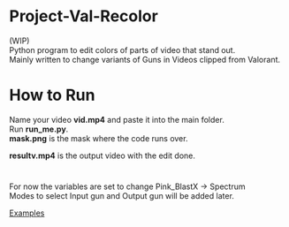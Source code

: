 # Project-Val-Recolor

(WIP)  
Python program to edit colors of parts of video that stand out.  
Mainly written to change variants of Guns in Videos clipped from Valorant.  
  
# How to Run  

Name your video **vid.mp4** and paste it into the main folder.   
Run **run_me.py**.  
**mask.png** is the mask where the code runs over.  

**resultv.mp4** is the output video with the edit done.  



# 
For now the variables are set to change Pink_BlastX -> Spectrum  
Modes to select Input gun and Output gun will be added later.

[Examples](https://www.youtube.com/playlist?list=PLjpbm8yWbSjMlHu2BynX2lXg3tEzGbW8q)
